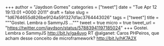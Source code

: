 
+++
author = "Jaydson Gomes"
categories = ["tweet"]
date = "Tue Apr 12 19:13:01 +0000 2011"
draft = false
slug = "1d6764655d826be9124a591327d1ac3764443026"
tags = ["tweet"]
title = """Gostei. Lembra o SammyJS ..."""
tweet = true
micro = true
tweet_url = "https://twitter.com/jaydson/status/57883941197185024"
+++
Gostei. Lembra o SammyJS http://bit.ly/ga4uyo RT @alganet: Caros PHPeiros, que acham desse conceito de microframework? http://bit.ly/hK7A2X
